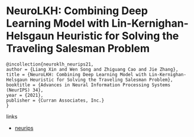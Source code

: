 # NeuroLKH: Combining Deep Learning Model with Lin-Kernighan-Helsgaun Heuristic for Solving the Traveling Salesman Problem

```
@incollection{neuroklh_neurips21,
author = {Liang Xin and Wen Song and Zhiguang Cao and Jie Zhang},
title = {NeuroLKH: Combining Deep Learning Model with Lin-Kernighan-Helsgaun Heuristic for Solving the Traveling Salesman Problem},
booktitle = {Advances in Neural Information Processing Systems (NeurIPS) 34},
year = {2021},
publisher = {Curran Associates, Inc.}
}
```

links
- [neurips](https://neurips.cc/Conferences/2021/ScheduleMultitrack?event=28310)
